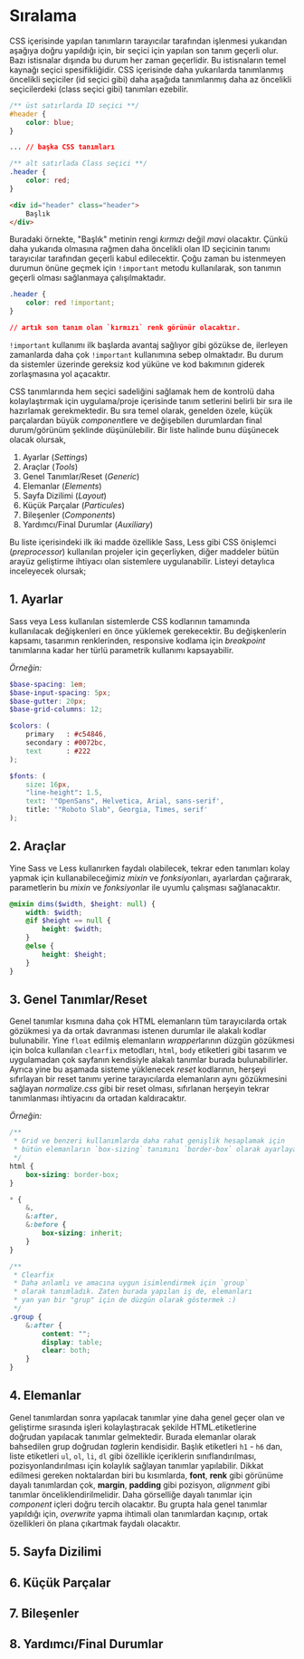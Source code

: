 # Sıralama
CSS içerisinde yapılan tanımların tarayıcılar tarafından işlenmesi yukarıdan aşağıya doğru yapıldığı için, bir seçici için yapılan son tanım geçerli olur. Bazı istisnalar dışında bu durum her zaman geçerlidir. Bu istisnaların temel kaynağı seçici spesifikliğidir. CSS içerisinde daha yukarılarda tanımlanmış öncelikli seçiciler (id seçici gibi) daha aşağıda tanımlanmış daha az öncelikli seçicilerdeki (class seçici gibi) tanımları ezebilir.

``` css
/** üst satırlarda ID seçici **/
#header {
	color: blue;
}

... // başka CSS tanımları

/** alt satırlada Class seçici **/
.header {
	color: red;
}
```

``` html
<div id="header" class="header">
	Başlık
</div>
```

Buradaki örnekte, "Başlık" metinin rengi _kırmızı_ değil _mavi_ olacaktır. Çünkü daha yukarıda olmasına rağmen daha öncelikli olan ID seçicinin tanımı tarayıcılar tarafından geçerli kabul edilecektir. Çoğu zaman bu istenmeyen durumun önüne geçmek için `!important` metodu kullanılarak, son tanımın geçerli olması sağlanmaya çalışılmaktadır.

``` css
.header {
	color: red !important;
}

// artık son tanım olan `kırmızı` renk görünür olacaktır.
```

`!important` kullanımı ilk başlarda avantaj sağlıyor gibi gözükse de, ilerleyen zamanlarda daha çok `!important` kullanımına sebep olmaktadır. Bu durum da sistemler üzerinde gereksiz kod yüküne ve kod bakımının giderek zorlaşmasına yol açacaktır.

CSS tanımlarında hem seçici sadeliğini sağlamak hem de kontrolü daha kolaylaştırmak için uygulama/proje içerisinde tanım setlerini belirli bir sıra ile hazırlamak gerekmektedir. Bu sıra temel olarak, genelden özele, küçük parçalardan büyük *component*lere ve değişebilen durumlardan final durum/görünüm şeklinde düşünülebilir. Bir liste halinde bunu düşünecek olacak olursak,

1. Ayarlar (*Settings*)
2. Araçlar (*Tools*)
3. Genel Tanımlar/Reset (*Generic*)
4. Elemanlar (*Elements*)
5. Sayfa Dizilimi (*Layout*)
6. Küçük Parçalar (*Particules*)
7. Bileşenler (*Components*)
8. Yardımcı/Final Durumlar (*Auxiliary*)

Bu liste içerisindeki ilk iki madde özellikle Sass, Less gibi CSS önişlemci (*preprocessor*) kullanılan projeler için geçerliyken, diğer maddeler bütün arayüz geliştirme ihtiyacı olan sistemlere uygulanabilir. Listeyi detaylıca inceleyecek olursak;

## 1. Ayarlar
Sass veya Less kullanılan sistemlerde CSS kodlarının tamamında kullanılacak değişkenleri en önce yüklemek gerekecektir. Bu değişkenlerin kapsamı, tasarımın renklerinden, responsive kodlama için *breakpoint* tanımlarına kadar her türlü parametrik kullanımı kapsayabilir.

*Örneğin:*

```scss
$base-spacing: 1em;
$base-input-spacing: 5px;
$base-gutter: 20px;
$base-grid-columns: 12;

$colors: (
	primary   : #c54846,
	secondary : #0072bc,
	text      : #222
);

$fonts: (
	size: 16px,
	"line-height": 1.5,
	text: '"OpenSans", Helvetica, Arial, sans-serif',
	title: '"Roboto Slab", Georgia, Times, serif'
);
```

## 2. Araçlar
Yine Sass ve Less kullanırken faydalı olabilecek, tekrar eden tanımları kolay yapmak için kullanabileceğimiz *mixin* ve *fonksiyon*ları, ayarlardan çağırarak, parametlerin bu *mixin* ve *fonksiyon*lar ile uyumlu çalışması sağlanacaktır.

```scss
@mixin dims($width, $height: null) {
    width: $width;
    @if $height == null {
        height: $width;
    }
    @else {
        height: $height;
    }
}
```

## 3. Genel Tanımlar/Reset
Genel tanımlar kısmına daha çok HTML elemanların tüm tarayıcılarda ortak gözükmesi ya da ortak davranması istenen durumlar ile alakalı kodlar bulunabilir. Yine `float` edilmiş elemanların *wrapper*larının düzgün gözükmesi için bolca kullanılan `clearfix` metodları, `html`, `body` etiketleri gibi tasarım ve uygulamadan çok sayfanın kendisiyle alakalı tanımlar burada bulunabilirler. Ayrıca yine bu aşamada sisteme yüklenecek *reset* kodlarının, herşeyi sıfırlayan bir reset tanımı yerine tarayıcılarda elemanların aynı gözükmesini sağlayan *normalize.css* gibi bir reset olması, sıfırlanan herşeyin tekrar tanımlanması ihtiyacını da ortadan kaldıracaktır.

*Örneğin:*

``` scss
/**
 * Grid ve benzeri kullanımlarda daha rahat genişlik hesaplamak için
 * bütün elemanların `box-sizing` tanımını `border-box` olarak ayarlayalım
 */
html {
    box-sizing: border-box;
}

* {
    &,
    &:after,
    &:before {
        box-sizing: inherit;
    }
}

/**
 * Clearfix
 * Daha anlamlı ve amacına uygun isimlendirmek için `group`
 * olarak tanımladık. Zaten burada yapılan iş de, elemanları
 * yan yan bir "grup" için de düzgün olarak göstermek :)
 */
.group {
    &:after {
        content: "";
        display: table;
        clear: both;
    }
}
```

## 4. Elemanlar
Genel tanımlardan sonra yapılacak tanımlar yine daha genel geçer olan ve geliştirme sırasında işleri kolaylaştıracak şekilde HTML.etiketlerine doğrudan yapılacak tanımlar gelmektedir. Burada elemanlar olarak bahsedilen grup doğrudan *tag*lerin kendisidir. Başlık etiketleri `h1` - `h6` dan, liste etiketleri `ul`, `ol`, `li`, `dl` gibi özellikle içeriklerin sınıflandırılması, pozisyonlandırılması için kolaylık sağlayan tanımlar yapılabilir. Dikkat edilmesi gereken noktalardan biri bu kısımlarda, __font__, __renk__ gibi görünüme dayalı tanımlardan çok, __margin__, __padding__ gibi pozisyon, *alignment* gibi tanımlar önceliklendirilmelidir. Daha görselliğe dayalı tanımlar için *component* içleri doğru tercih olacaktır. Bu grupta hala genel tanımlar yapıldığı için, *overwrite* yapma ihtimali olan tanımlardan kaçınıp, ortak özellikleri ön plana çıkartmak faydalı olacaktır. 

## 5. Sayfa Dizilimi

## 6. Küçük Parçalar

## 7. Bileşenler

## 8. Yardımcı/Final Durumlar
